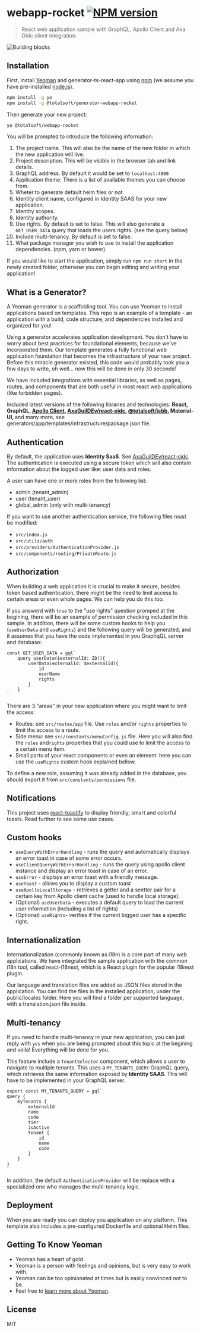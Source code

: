 # webapp-rocket [![NPM version][npm-image]][npm-url]
> React web application sample with GraphQL, Apollo Client and Axa Oidc client integration.

![Building blocks](assets/img/appicon.png)
## Installation

First, install [Yeoman](http://yeoman.io) and generator-ts-react-app using [npm](https://www.npmjs.com/) (we assume you have pre-installed [node.js](https://nodejs.org/)).

```bash
npm install -g yo
npm install -g @totalsoft/generator-webapp-rocket
```

Then generate your new project:

```bash
yo @totalsoft/webapp-rocket
```

You will be prompted to introduce the following information:
 1. The project name. This will also be the name of the new folder in which the new application will live.
 2. Project description. This will be visible in the browser tab and link details.
 3. GraphQL address. By default it would be set to `localhost:4000`
 4. Application theme. There is a list of available themes you can choose from.
 5. Wheter to generate default helm files or not.
 6. Identity client name, configured in Identity SAAS for your new application.
 7. Identity scopes.
 8. Identity authority.
 9. Use rights. By default is set to false. This will also generate a `GET_USER_DATA` query that loads the users rights. (see the query below)
 10. Include multi-tenancy. By default is set to false.
 11. What package manager you wish to use to install the application dependencies. (npm, yarn or bower).
 
If you would like to start the application, simply run ``npm run start`` in the newly created folder, otherwise you can begin editing and writing your application!

## What is a Generator?
A Yeoman generator is a scaffolding tool. You can use Yeoman to install applications based on templates. This repo is an example of a template - an application with a build, code structure, and dependencies installed and organized for you!

Using a generator accelerates application development. You don't have to worry about best practices for foundational elements, because we've incorporated them. Our template generates a fully functional web application foundation that becomes the infrastructure of your new project. Before this miracle generator existed, this code would probably took you a few days to write, oh well... now this will be done in only 30 seconds!

We have included integrations with essential libraries, as well as pages, routes, and components that are both useful in most react web applications (like forbidden pages).

Included latest versions of the following libraries and technologies: <b>React, GraphQL,  [Apollo Client](https://github.com/apollographql/apollo-client), [AxaGuilDEv/react-oidc](https://github.com/AxaGuilDEv/react-oidc), [@totalsoft/jsbb](https://github.com/osstotalsoft/jsbb), Material-UI, </b> and many more, see generators/app/templates/infrastructure/package.json file.

## Authentication 
By default, the application uses <b>Identity SaaS</b>. See [AxaGuilDEv/react-oidc](https://github.com/AxaGuilDEv/react-oidc).
The authentication is executed using a secure token which will also contain information about the logged user like: user data and roles. 

A user can have one or more roles from the following list:
- admin (tenant_admin)
- user (tenant_user)
- global_admin (only with multi-tenancy)

If you want to use another authentication service, the following files must be modified:
- `src/index.js`
- `src/utils/auth`
- `src/providers/AuthenticationProvider.js`
- `src/components/routing/PrivateRoute.js`

## Authorization
When building a web application it is crucial to make it secure, besides token based authentication, there might be the need to limit access to certain areas or even whole pages. We can help you do this too. 

If you answerd with `true` to the "use rights" question promped at the begining, there will be an example of permission checking included in this sample. In addition, there will be some custom hooks to help you (`useUserData` and `useRights`) and the following query will be generated, and it assumes that you have the code implemented in you GraphqQL server and database:
```
const GET_USER_DATA = gql`
    query userData($externalId: ID!){
        userData(externalId: $externalId){
            id
            userName
            rights
        }
    }
`
```

There are 3 "areas" in your new application where you might want to limit the access: 
- Routes: see `src/routes/app` file. Use `roles` and/or `rights` properties to limit the access to a route.
- Side menu: see `src/constants/menuConfig.js` file. Here you will also find the `roles` and`rights` properties that you could use to limit the access to a certain menu item.
- Small parts of your react components or even an element: here you can use the `useRights` custom hook explained bellow.

To define a new role, assuming it was already added in the database, you should export it from `src/constants/permissions` file.

## Notifications
This project uses [react-toastify](https://fkhadra.github.io/react-toastify/introduction) to display friendly, smart and colorful toasts.
Read further to see some use cases.

## Custom hooks
- `useQueryWithErrorHandling` - runs the query and automatically displays an error toast in case of some error occurs.
- `useClientQueryWithErrorHandling` - runs the query using apollo client instance and display an error toast in case of an error.
- `useError` - displays an error toast with a friendly message.
- `useToast` - allows you to display a custom toast
- `useApolloLocalStorage` - retrieves a getter and a seetter pair for a certain key from Apollo client cache (used to handle local storage).
- (Optional) `useUserData` - executes a default query to load the current user information (including a list of rights)
- (Optional) `useRights`- verifies if the current logged user has a specific right.

## Internationalization
Internationalization (commonly known as i18n) is a core part of many web applications. We have integrated the sample application with the common i18n tool, called react-i18next, which is a React plugin for the popular i18next plugin.

Our language and translation files are added as JSON files stored in the application. You can find the files in the installed application, under the public/locales folder.
Here you will find a folder per supported language, with a translation.json file inside. 

## Multi-tenancy
If you need to handle multi-tenancy in your new application, you can just reply with `yes` when you are being prompted about this topic at the begining and voilà! Everything will be done for you.

This feature include a `TenantSelector` component, which allows a user to navigate to multiple tenants. This uses a `MY_TENANTS_QUERY` GraphQL query, which retrieves the same information exposed by <b>Identity SAAS</b>. This will have to be implemented in your GraphQL server.
```
export const MY_TENANTS_QUERY = gql`
query {
    myTenants {
        externalId
        name
        code
        tier
        isActive
        tenant {
            id
            name
            code
        }
    }
}
`
```
In addition, the default `AuthenticationProvider` will be replace with a specialized one who manages the multi-tenancy logic. 

## Deployment
When you are ready you can deploy you application on any platform. This template also includes a pre-configured Dockerfile and optional Helm files.

## Getting To Know Yeoman
 * Yeoman has a heart of gold.
 * Yeoman is a person with feelings and opinions, but is very easy to work with.
 * Yeoman can be too opinionated at times but is easily convinced not to be.
 * Feel free to [learn more about Yeoman](http://yeoman.io/).

## License

MIT

[npm-image]: https://badge.fury.io/js/generator-ts-react-app.svg
[npm-url]: https://www.npmjs.com/package/@totalsoft/generator-webapp-rocket
